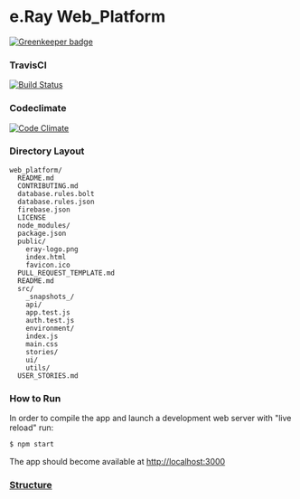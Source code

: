 # e.Ray Web_Platform

[![Greenkeeper badge](https://badges.greenkeeper.io/e-Ray/web_platform.svg)](https://greenkeeper.io/)
### TravisCI
[![Build Status](https://travis-ci.org/e-Ray/web_platform.svg?branch=master)](https://travis-ci.org/e-Ray/web_platform)
### Codeclimate
[![Code Climate](https://codeclimate.com/github/e-Ray/web_platform/badges/gpa.svg)](https://codeclimate.com/github/e-Ray/web_platform)


### Directory Layout

```
web_platform/
  README.md
  CONTRIBUTING.md
  database.rules.bolt
  database.rules.json
  firebase.json
  LICENSE
  node_modules/
  package.json
  public/
    eray-logo.png
    index.html
    favicon.ico
  PULL_REQUEST_TEMPLATE.md
  README.md
  src/
    _snapshots_/
    api/
    app.test.js
    auth.test.js
    environment/
    index.js
    main.css
    stories/
    ui/
    utils/
  USER_STORIES.md
```


### How to Run

In order to compile the app and launch a development web server with "live reload" run:

```sh
$ npm start
```

The app should become available at [http://localhost:3000](http://localhost:3000)

### [Structure](https://github.com/e-Ray/web_platform/blob/develop/src/doc/_structure.md)


